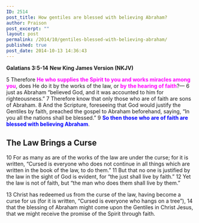 ```yaml
---
ID: 2514
post_title: How gentiles are blessed with believing Abraham?
author: Praison
post_excerpt: ""
layout: post
permalink: /2014/10/gentiles-blessed-with-believing-abraham/
published: true
post_date: 2014-10-13 14:36:43
---
```

<strong>Galatians 3:5-14</strong>
<strong>New King James Version (NKJV)</strong>

5 Therefore <span style="color: #ff00ff;"><strong>He who supplies the Spirit to you and works miracles among you</strong></span>, does He do it by the works of the law, or <span style="color: #ff00ff;"><strong>by</strong> <strong>the hearing of faith</strong></span>?— 6 just as Abraham “believed God, and it was accounted to him for righteousness.” 7 Therefore know that only those who are of faith are sons of Abraham. 8 And the Scripture, foreseeing that God would justify the Gentiles by faith, preached the gospel to Abraham beforehand, saying, “In you all the nations shall be blessed.” 9 <span style="color: #0000ff;"><strong>So then those who are of faith are blessed with believing Abraham</strong></span>.
<h2><strong>The Law Brings a Curse</strong></h2>
10 For as many as are of the works of the law are under the curse; for it is written, “Cursed is everyone who does not continue in all things which are written in the book of the law, to do them.” 11 But that no one is justified by the law in the sight of God is evident, for “the just shall live by faith.” 12 Yet the law is not of faith, but “the man who does them shall live by them.”

13 Christ has redeemed us from the curse of the law, having become a curse for us (for it is written, “Cursed is everyone who hangs on a tree”), 14 that the blessing of Abraham might come upon the Gentiles in Christ Jesus, that we might receive the promise of the Spirit through faith.

&nbsp;